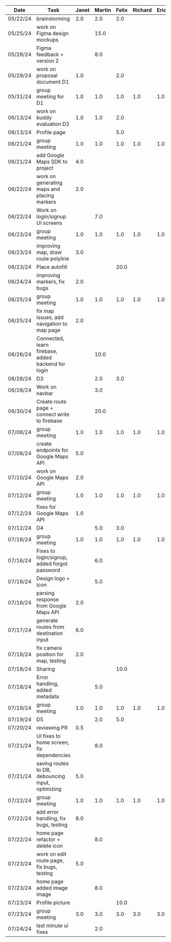 | Date     | Task                                              | Janet | Martin | Felix | Richard | Eric |
|----------|---------------------------------------------------|-------|--------|-------|---------|------|
| 05/22/24 | brainstorming                                     | 2.0   | 2.0    | 2.0   |         |      |
| 05/25/24 | work on Figma design mockups                      |       | 15.0   |       |         |      |
| 05/28/24 | Figma feedback + version 2                        |       | 8.0    |       |         |      |
| 05/29/24 | work on proposal document D1                      | 1.0   |        | 2.0   |         |      |
| 05/31/24 | group meeting for D1                              | 1.0   | 1.0    | 1.0   | 1.0     | 1.0  |
| 06/13/24 | work on buddy evaluation D2                       | 1.0   | 1.0    | 2.0   |         |      |
| 06/13/24 | Profile page                                      |       |        | 5.0   |         |      |
| 06/21/24 | group meeting                                     | 1.0   | 1.0    | 1.0   | 1.0     | 1.0  |
| 06/21/24 | add Google Maps SDK to project                    | 4.0   |        |       |         |      |
| 06/22/24 | work on generating maps and placing markers       | 2.0   |        |       |         |      |
| 06/22/24 | Work on login/signup UI screens                   |       | 7.0    |       |         |      |
| 06/23/24 | group meeting                                     | 1.0   | 1.0    | 1.0   | 1.0     | 1.0  |
| 06/23/24 | improving map, draw route polyline                | 3.0   |        |       |         |      |
| 06/23/24 | Place autofill                                    |       |        | 20.0  |         |      |
| 06/24/24 | improving markers, fix bugs                       | 2.0   |        |       |         |      |
| 06/25/24 | group meeting                                     | 1.0   | 1.0    | 1.0   | 1.0     | 1.0  |
| 06/25/24 | fix map issues, add navigation to map page        | 2.0   |        |       |         |      |
| 06/26/24 | Connected, learn firebase, added backend for login|       | 10.0   |       |         |      |
| 06/28/24 | D3                                                |       | 2.0    | 3.0   |         |      |
| 06/28/24 | Work on navbar                                    |       | 3.0    |       |         |      |
| 06/30/24 | Create route page + connect write to firebase     |       | 20.0   |       |         |      |
| 07/06/24 | group meeting                                     | 1.0   | 1.0    | 1.0   | 1.0     | 1.0  |
| 07/08/24 | create endpoints for Google Maps API              | 5.0   |        |       |         |      |
| 07/10/24 | work on Google Maps API                           | 2.0   |        |       |         |      |
| 07/12/24 | group meeting                                     | 1.0   | 1.0    | 1.0   | 1.0     | 1.0  |
| 07/12/24 | fixes for Google Maps API                         | 1.0   |        |       |         |      |
| 07/12/24 | D4                                                |       | 5.0    | 3.0   |         |      |
| 07/16/24 | group meeting                                     | 1.0   | 1.0    | 1.0   | 1.0     | 1.0  |
| 07/16/24 | Fixes to login/signup, added forgot password      |       | 6.0    |       |         |      |
| 07/16/24 | Design logo + icon                                |       | 5.0    |       |         |      |
| 07/16/24 | parsing response from Google Maps API             | 2.0   |        |       |         |      |
| 07/17/24 | generate routes from destination input            | 6.0   |        |       |         |      |
| 07/18/24 | fix camera position for map, testing              | 2.0   |        |       |         |      |
| 07/18/24 | Sharing                                           |       |        | 10.0  |         |      |
| 07/18/24 | Error handling, added metadata                    |       | 5.0    |       |         |      |
| 07/19/24 | group meeting                                     | 1.0   | 1.0    | 1.0   | 1.0     | 1.0  |
| 07/19/24 | D5                                                |       | 2.0    | 5.0   |         |      |
| 07/20/24 | reviewing PR                                      | 0.5   |        |       |         |      |
| 07/21/24 | UI fixes to home screen, fix dependencies         |       | 8.0    |       |         |      |
| 07/21/24 | saving routes to DB, debouncing input, optimizing | 5.0   |        |       |         |      |
| 07/22/24 | group meeting                                     | 1.0   | 1.0    | 1.0   | 1.0     | 1.0  |
| 07/22/24 | add error handling, fix bugs, testing             | 8.0   |        |       |         |      |
| 07/22/24 | home page refactor + delete icon                  |       | 8.0    |       |         |      |
| 07/23/24 | work on edit route page, fix bugs, testing        | 5.0   |        |       |         |      |
| 07/23/24 | home page added image image                       |       | 8.0    |       |         |      |
| 07/23/24 | Profile picture                                   |       |        | 10.0  |         |      |
| 07/23/24 | group meeting                                     | 3.0   | 3.0    | 3.0   | 3.0     | 3.0  |
| 07/24/24 | last minute ui fixes                              |       | 2.0    |       |         |      |
